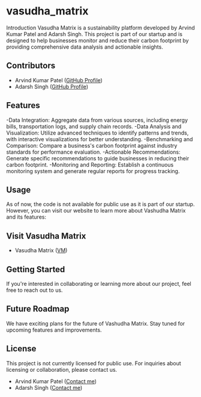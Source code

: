 # vasudha_matrix
Introduction
Vasudha Matrix is a sustainability platform developed by Arvind Kumar Patel and Adarsh Singh. This project is part of our startup and is designed to help businesses monitor and reduce their carbon footprint by providing comprehensive data analysis and actionable insights.

## Contributors
- Arvind Kumar Patel ([GitHub Profile](https://github.com/arvindthetech))
- Adarsh Singh ([GitHub Profile](https://github.com/adarsh-singh01))

## Features
-Data Integration: Aggregate data from various sources, including energy bills, transportation logs, and supply chain records.
-Data Analysis and Visualization: Utilize advanced techniques to identify patterns and trends, with interactive visualizations for better understanding.
-Benchmarking and Comparison: Compare a business's carbon footprint against industry standards for performance evaluation.
-Actionable Recommendations: Generate specific recommendations to guide businesses in reducing their carbon footprint.
-Monitoring and Reporting: Establish a continuous monitoring system and generate regular reports for progress tracking.

## Usage
As of now, the code is not available for public use as it is part of our startup. However, you can visit our website to learn more about Vashudha Matrix and its features:

## Visit Vasudha Matrix
- Vasudha Matrix ([VM](https://arvindthetech.github.io/vasudha_matrix/))

## Getting Started
If you're interested in collaborating or learning more about our project, feel free to reach out to us.

## Future Roadmap
We have exciting plans for the future of Vashudha Matrix. Stay tuned for upcoming features and improvements.

## License
This project is not currently licensed for public use. For inquiries about licensing or collaboration, please contact us.
- Arvind Kumar Patel ([Contact me](patelkumararvind1234@gmail.com))
- Adarsh Singh ([Contact me](mailto:email.adarshsingh@gmail.com))
